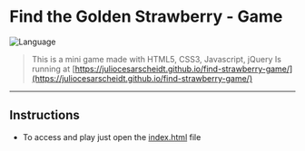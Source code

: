 # Find the Golden Strawberry - Game

![Language](https://badgen.net/badge/language/javascript/blue)

> This is a mini game made with HTML5, CSS3, Javascript, jQuery
> Is running at [https://juliocesarscheidt.github.io/find-strawberry-game/](https://juliocesarscheidt.github.io/find-strawberry-game/)

-----------

## Instructions

* To access and play just open the [index.html](index.html) file
